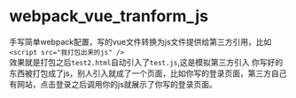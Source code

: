 # webpack_vue_tranform_js
手写简单webpack配置，写的vue文件转换为js文件提供给第三方引用，比如`<script src="我打包出来的js" />`
<br>
效果就是打包之后`test2.html`自动引入了`test.js`,这是模拟第三方引入
你写好的东西被打包成了js，别人引入就成了一个页面，比如你写的登录页面，第三方自己有网站，点击登录之后调用你的js就展示了你写的登录页面。
